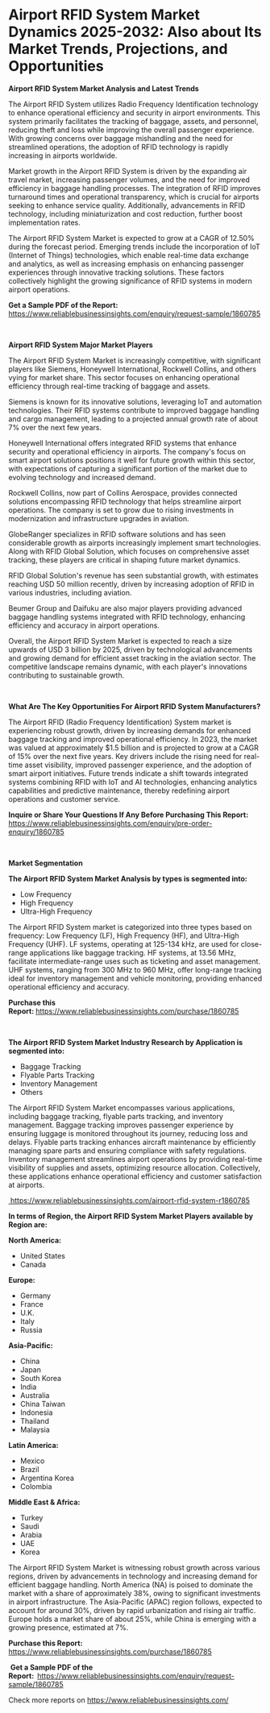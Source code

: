 <p><h1>Airport RFID System Market Dynamics 2025-2032: Also about Its Market Trends, Projections, and Opportunities</h1></p><p><strong>Airport RFID System Market Analysis and Latest Trends</strong></p>
<p><p>The Airport RFID System utilizes Radio Frequency Identification technology to enhance operational efficiency and security in airport environments. This system primarily facilitates the tracking of baggage, assets, and personnel, reducing theft and loss while improving the overall passenger experience. With growing concerns over baggage mishandling and the need for streamlined operations, the adoption of RFID technology is rapidly increasing in airports worldwide.</p><p>Market growth in the Airport RFID System is driven by the expanding air travel market, increasing passenger volumes, and the need for improved efficiency in baggage handling processes. The integration of RFID improves turnaround times and operational transparency, which is crucial for airports seeking to enhance service quality. Additionally, advancements in RFID technology, including miniaturization and cost reduction, further boost implementation rates.</p><p>The Airport RFID System Market is expected to grow at a CAGR of 12.50% during the forecast period. Emerging trends include the incorporation of IoT (Internet of Things) technologies, which enable real-time data exchange and analytics, as well as increasing emphasis on enhancing passenger experiences through innovative tracking solutions. These factors collectively highlight the growing significance of RFID systems in modern airport operations.</p></p>
<p><strong>Get a Sample PDF of the Report:&nbsp;</strong> <a href="https://www.reliablebusinessinsights.com/enquiry/request-sample/1860785?utm_campaign=3109&utm_medium=2&utm_source=Github&utm_content=ia&utm_term=08042025&utm_id=airport-rfid-system">https://www.reliablebusinessinsights.com/enquiry/request-sample/1860785</a></p>
<p>&nbsp;</p>
<p><strong>Airport RFID System Major Market Players</strong></p>
<p><p>The Airport RFID System Market is increasingly competitive, with significant players like Siemens, Honeywell International, Rockwell Collins, and others vying for market share. This sector focuses on enhancing operational efficiency through real-time tracking of baggage and assets.</p><p>Siemens is known for its innovative solutions, leveraging IoT and automation technologies. Their RFID systems contribute to improved baggage handling and cargo management, leading to a projected annual growth rate of about 7% over the next few years.</p><p>Honeywell International offers integrated RFID systems that enhance security and operational efficiency in airports. The company's focus on smart airport solutions positions it well for future growth within this sector, with expectations of capturing a significant portion of the market due to evolving technology and increased demand.</p><p>Rockwell Collins, now part of Collins Aerospace, provides connected solutions encompassing RFID technology that helps streamline airport operations. The company is set to grow due to rising investments in modernization and infrastructure upgrades in aviation.</p><p>GlobeRanger specializes in RFID software solutions and has seen considerable growth as airports increasingly implement smart technologies. Along with RFID Global Solution, which focuses on comprehensive asset tracking, these players are critical in shaping future market dynamics.</p><p>RFID Global Solution's revenue has seen substantial growth, with estimates reaching USD 50 million recently, driven by increasing adoption of RFID in various industries, including aviation.</p><p>Beumer Group and Daifuku are also major players providing advanced baggage handling systems integrated with RFID technology, enhancing efficiency and accuracy in airport operations.</p><p>Overall, the Airport RFID System Market is expected to reach a size upwards of USD 3 billion by 2025, driven by technological advancements and growing demand for efficient asset tracking in the aviation sector. The competitive landscape remains dynamic, with each player's innovations contributing to sustainable growth.</p></p>
<p>&nbsp;</p>
<p><strong>What Are The Key Opportunities For Airport RFID System Manufacturers?</strong></p>
<p><p>The Airport RFID (Radio Frequency Identification) System market is experiencing robust growth, driven by increasing demands for enhanced baggage tracking and improved operational efficiency. In 2023, the market was valued at approximately $1.5 billion and is projected to grow at a CAGR of 15% over the next five years. Key drivers include the rising need for real-time asset visibility, improved passenger experience, and the adoption of smart airport initiatives. Future trends indicate a shift towards integrated systems combining RFID with IoT and AI technologies, enhancing analytics capabilities and predictive maintenance, thereby redefining airport operations and customer service.</p></p>
<p><strong>Inquire or Share Your Questions If Any Before Purchasing This Report:</strong> <a href="https://www.reliablebusinessinsights.com/enquiry/pre-order-enquiry/1860785?utm_campaign=3109&utm_medium=2&utm_source=Github&utm_content=ia&utm_term=08042025&utm_id=airport-rfid-system">https://www.reliablebusinessinsights.com/enquiry/pre-order-enquiry/1860785</a></p>
<p>&nbsp;</p>
<p><strong>Market Segmentation</strong></p>
<p><strong>The Airport RFID System Market Analysis by types is segmented into:</strong></p>
<p><ul><li>Low Frequency</li><li>High Frequency</li><li>Ultra-High Frequency</li></ul></p>
<p><p>The Airport RFID System market is categorized into three types based on frequency: Low Frequency (LF), High Frequency (HF), and Ultra-High Frequency (UHF). LF systems, operating at 125-134 kHz, are used for close-range applications like baggage tracking. HF systems, at 13.56 MHz, facilitate intermediate-range uses such as ticketing and asset management. UHF systems, ranging from 300 MHz to 960 MHz, offer long-range tracking ideal for inventory management and vehicle monitoring, providing enhanced operational efficiency and accuracy.</p></p>
<p><strong>Purchase this Report:&nbsp;</strong><a href="https://www.reliablebusinessinsights.com/purchase/1860785?utm_campaign=3109&utm_medium=2&utm_source=Github&utm_content=ia&utm_term=08042025&utm_id=airport-rfid-system">https://www.reliablebusinessinsights.com/purchase/1860785</a></p>
<p>&nbsp;</p>
<p><strong>The Airport RFID System Market Industry Research by Application is segmented into:</strong></p>
<p><ul><li>Baggage Tracking</li><li>Flyable Parts Tracking</li><li>Inventory Management</li><li>Others</li></ul></p>
<p><p>The Airport RFID System Market encompasses various applications, including baggage tracking, flyable parts tracking, and inventory management. Baggage tracking improves passenger experience by ensuring luggage is monitored throughout its journey, reducing loss and delays. Flyable parts tracking enhances aircraft maintenance by efficiently managing spare parts and ensuring compliance with safety regulations. Inventory management streamlines airport operations by providing real-time visibility of supplies and assets, optimizing resource allocation. Collectively, these applications enhance operational efficiency and customer satisfaction at airports.</p></p>
<p><a href="https://www.reliablebusinessinsights.com/airport-rfid-system-r1860785?utm_campaign=3109&utm_medium=2&utm_source=Github&utm_content=ia&utm_term=08042025&utm_id=airport-rfid-system">&nbsp;https://www.reliablebusinessinsights.com/airport-rfid-system-r1860785</a></p>
<p><strong>In terms of Region, the Airport RFID System Market Players available by Region are:</strong></p>
<p>
    <p> <strong> North America: </strong>
        <ul>
            <li>United States</li>
            <li>Canada</li>
        </ul>
        </p> 
    <p> <strong> Europe: </strong>
        <ul>
            <li>Germany</li>
            <li>France</li>
            <li>U.K.</li>
            <li>Italy</li>
            <li>Russia</li>
        </ul>
        </p> 
    <p> <strong> Asia-Pacific: </strong>
        <ul>
            <li>China</li>
            <li>Japan</li>
            <li>South Korea</li>
            <li>India</li>
            <li>Australia</li>
            <li>China Taiwan</li>
            <li>Indonesia</li>
            <li>Thailand</li>
            <li>Malaysia</li>
        </ul>
        </p> 
    <p> <strong> Latin America: </strong>
        <ul>
            <li>Mexico</li>
            <li>Brazil</li>
            <li>Argentina Korea</li>
            <li>Colombia</li>
        </ul>
        </p> 
    <p> <strong> Middle East & Africa: </strong>
        <ul>
            <li>Turkey</li>
            <li>Saudi</li>
            <li>Arabia</li>
            <li>UAE</li>
            <li>Korea</li>
        </ul>
    </p>
    </p>
<p><p>The Airport RFID System Market is witnessing robust growth across various regions, driven by advancements in technology and increasing demand for efficient baggage handling. North America (NA) is poised to dominate the market with a share of approximately 38%, owing to significant investments in airport infrastructure. The Asia-Pacific (APAC) region follows, expected to account for around 30%, driven by rapid urbanization and rising air traffic. Europe holds a market share of about 25%, while China is emerging with a growing presence, estimated at 7%.</p></p>
<p><strong>Purchase this Report: </strong><a href="https://www.reliablebusinessinsights.com/purchase/1860785?utm_campaign=3109&utm_medium=2&utm_source=Github&utm_content=ia&utm_term=08042025&utm_id=airport-rfid-system">https://www.reliablebusinessinsights.com/purchase/1860785</a></p>
<p>&nbsp;<strong>Get a Sample PDF of the Report:&nbsp;&nbsp;</strong><a href="https://www.reliablebusinessinsights.com/enquiry/request-sample/1860785?utm_campaign=3109&utm_medium=2&utm_source=Github&utm_content=ia&utm_term=08042025&utm_id=airport-rfid-system">https://www.reliablebusinessinsights.com/enquiry/request-sample/1860785</a></p>
<p><strong></strong></p>
<p>Check more reports on <a href="https://www.reliablebusinessinsights.com/?utm_campaign=3109&utm_medium=2&utm_source=Github&utm_content=ia&utm_term=08042025&utm_id=airport-rfid-system">https://www.reliablebusinessinsights.com/</a></p>